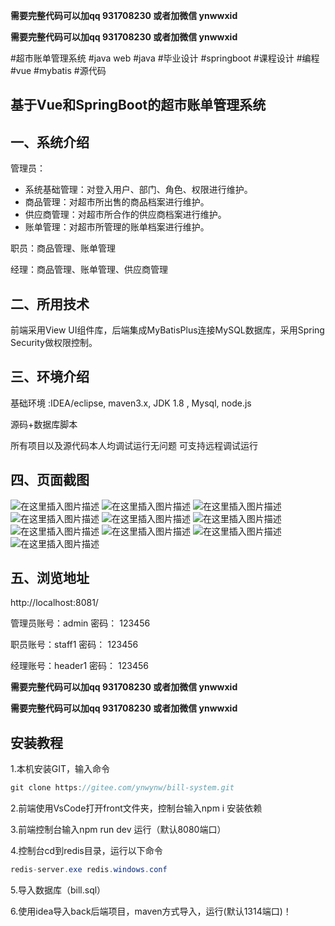 **需要完整代码可以加qq  931708230 或者加微信 ynwwxid**

**需要完整代码可以加qq  931708230 或者加微信  ynwwxid**

#超市账单管理系统 #java web #java #毕业设计 #springboot #课程设计 #编程 #vue #mybatis #源代码 

## 基于Vue和SpringBoot的超市账单管理系统

## 一、系统介绍

管理员：
- 系统基础管理：对登入用户、部门、角色、权限进行维护。       
- 商品管理：对超市所出售的商品档案进行维护。      
- 供应商管理：对超市所合作的供应商档案进行维护。      
- 账单管理：对超市所管理的账单档案进行维护。  

职员：商品管理、账单管理

经理：商品管理、账单管理、供应商管理

## 二、所用技术

前端采用View UI组件库，后端集成MyBatisPlus连接MySQL数据库，采用Spring Security做权限控制。    


## 三、环境介绍

基础环境 :IDEA/eclipse, maven3.x, JDK 1.8 , Mysql, node.js

源码+数据库脚本 

所有项目以及源代码本人均调试运行无问题 可支持远程调试运行

## 四、页面截图

![在这里插入图片描述](https://img-blog.csdnimg.cn/f0c23325fabb494a8e2e525ef328769e.png#pic_center)
![在这里插入图片描述](https://img-blog.csdnimg.cn/fcc32509197d47f3aa31997ef3060330.png#pic_center)
![在这里插入图片描述](https://img-blog.csdnimg.cn/d2e225a8474543d495bf5f4ef4c12b75.png#pic_center)
![在这里插入图片描述](https://img-blog.csdnimg.cn/de016ef9660345ba97b46f4c6f479f53.png#pic_center)
![在这里插入图片描述](https://img-blog.csdnimg.cn/b57bfa9605274c89969c07bb8821941a.png#pic_center)
![在这里插入图片描述](https://img-blog.csdnimg.cn/13dabe6861b54394bf88f7d98fffde0b.png#pic_center)
![在这里插入图片描述](https://img-blog.csdnimg.cn/d9f02145176c490083af0b5d78cea01e.png#pic_center)
![在这里插入图片描述](https://img-blog.csdnimg.cn/0697ee643fca46bc8c0d74597921d5d0.png#pic_center)
![在这里插入图片描述](https://img-blog.csdnimg.cn/2bf86b6c70384e8dbbab092754219ab9.png#pic_center)
![在这里插入图片描述](https://img-blog.csdnimg.cn/c08bb003ced34a9f862768ac84e5d1a2.png#pic_center)




## 五、浏览地址

http://localhost:8081/

管理员账号：admin  密码： 123456

职员账号：staff1 密码： 123456

经理账号：header1 密码： 123456
	
**需要完整代码可以加qq  931708230 或者加微信 ynwwxid**

**需要完整代码可以加qq  931708230 或者加微信  ynwwxid**

## 安装教程

1.本机安装GIT，输入命令

```java
git clone https://gitee.com/ynwynw/bill-system.git
```

2.前端使用VsCode打开front文件夹，控制台输入npm i 安装依赖

3.前端控制台输入npm run dev 运行（默认8080端口）

4.控制台cd到redis目录，运行以下命令

```java
redis-server.exe redis.windows.conf
```

5.导入数据库（bill.sql）

6.使用idea导入back后端项目，maven方式导入，运行(默认1314端口)！
